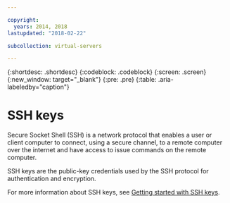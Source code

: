 ```yaml
---

copyright:
  years: 2014, 2018
lastupdated: "2018-02-22"

subcollection: virtual-servers

---
```


{:shortdesc: .shortdesc}
{:codeblock: .codeblock}
{:screen: .screen}
{:new_window: target="_blank"}
{:pre: .pre}
{:table: .aria-labeledby="caption"}

# SSH keys
Secure Socket Shell (SSH) is a network protocol that enables a user or client computer to connect, using a secure channel, to a remote computer over the internet and have access to issue commands on the remote computer.

SSH keys are the public-key credentials used by the SSH protocol for authentication and encryption.

For more information about SSH keys, see [Getting started with SSH keys](/docs/infrastructure/ssh-keys?topic=ssh-keys-getting-started-tutorial).
